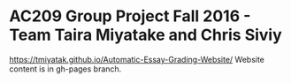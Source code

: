 # AC209 Group Project Fall 2016 - Team Taira Miyatake and Chris Siviy
https://tmiyatak.github.io/Automatic-Essay-Grading-Website/
Website content is in gh-pages branch.

